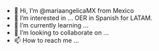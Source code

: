 - 👋 Hi, I’m @mariaangelicaMX from Mexico
- 👀 I’m interested in ... OER in Spanish for LATAM.
- 🌱 I’m currently learning ...
- 💞️ I’m looking to collaborate on ...
- 📫 How to reach me ...

<!---
mariaangelicaMX/mariaangelicaMX is a ✨ special ✨ repository because its `README.md` (this file) appears on your GitHub profile.
You can click the Preview link to take a look at your changes.
--->
